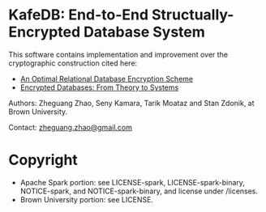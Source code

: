 # KafeDB: End-to-End Structually-Encrypted Database System

This software contains implementation and improvement over the cryptographic construction cited here:
* [An Optimal Relational Database Encryption Scheme](https://eprint.iacr.org/2020/274)
* [Encrypted Databases: From Theory to Systems](http://cidrdb.org/cidr2021/papers/cidr2021_paper23.pdf)

Authors: Zheguang Zhao, Seny Kamara, Tarik Moataz and Stan Zdonik, at Brown University.

Contact: zheguang.zhao@gmail.com

# Copyright
* Apache Spark portion: see LICENSE-spark, LICENSE-spark-binary, NOTICE-spark, and NOTICE-spark-binary, and license under /licenses.
* Brown University portion: see LICENSE.

